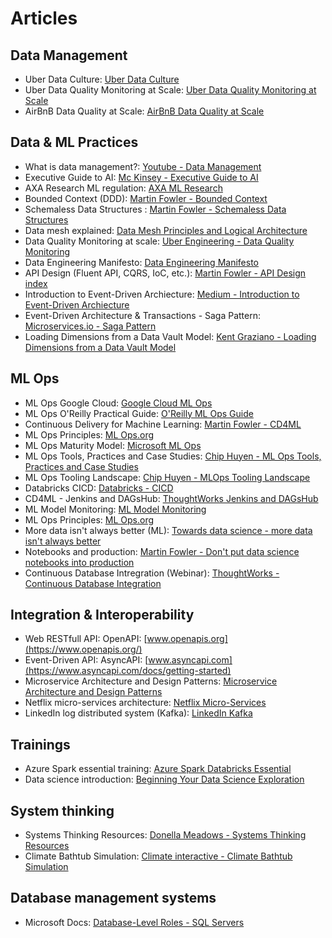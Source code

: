# Articles

## Data Management

+ Uber Data Culture: [Uber Data Culture](https://eng.uber.com/ubers-journey-toward-better-data-culture-from-first-principles/)  
+ Uber Data Quality Monitoring at Scale: [Uber Data Quality Monitoring at Scale](https://eng.uber.com/monitoring-data-quality-at-scale/)  
+ AirBnB Data Quality at Scale: [AirBnB Data Quality at Scale](https://medium.com/airbnb-engineering/data-quality-at-airbnb-e582465f3ef7)  

## Data & ML Practices

+ What is data management?: [Youtube - Data Management](https://www.youtube.com/watch?v=5xw_OjVx5gQ)  
+ Executive Guide to AI: [Mc Kinsey - Executive Guide to AI](https://www.mckinsey.com/business-functions/mckinsey-analytics/our-insights/an-executives-guide-to-ai)  
+ AXA Research ML regulation: [AXA ML Research](https://axa-rev-research.github.io/static/AXA_WhitePaper_RegulatingML.pdf)  
+ Bounded Context (DDD): [Martin Fowler - Bounded Context](https://martinfowler.com/bliki/BoundedContext.html)  
+ Schemaless Data Structures : [Martin Fowler - Schemaless Data Structures](https://martinfowler.com/articles/schemaless/)  
+ Data mesh explained: [Data Mesh Principles and Logical Architecture](https://martinfowler.com/articles/data-mesh-principles.html)  
+ Data Quality Monitoring at scale: [Uber Engineering - Data Quality Monitoring](https://eng.uber.com/monitoring-data-quality-at-scale/])  
+ Data Engineering Manifesto: [Data Engineering Manifesto](https://connectingdots.xyz/blog/posts/2021/05/the-data-engineering-manifesto/)  
+ API Design (Fluent API, CQRS, IoC, etc.): [Martin Fowler - API Design index](https://martinfowler.com/tags/API%20design.html)  
+ Introduction to Event-Driven Archiecture: [Medium - Introduction to Event-Driven Archiecture](https://medium.com/microservicegeeks/introduction-to-event-driven-architecture-e94ef442d824)  
+ Event-Driven Architecture & Transactions - Saga Pattern: [Microservices.io - Saga Pattern](https://microservices.io/patterns/data/saga.html)  
+ Loading Dimensions from a Data Vault Model: [Kent Graziano - Loading Dimensions from a Data Vault Model](https://danischnider.wordpress.com/2015/11/12/loading-dimensions-from-a-data-vault-model/)


## ML Ops

+ ML Ops Google Cloud: [Google Cloud ML Ops](https://cloud.google.com/architecture/mlops-continuous-delivery-and-automation-pipelines-in-machine-learning)  
+ ML Ops O'Reilly Practical Guide: [O'Reilly ML Ops Guide](https://learning.oreilly.com/library/view/practical-mlops/9781098103002/)  
+ Continuous Delivery for Machine Learning: [Martin Fowler - CD4ML](https://martinfowler.com/articles/cd4ml.html)  
+ ML Ops Principles: [ML Ops.org](https://ml-ops.org/content/mlops-principles)  
+ ML Ops Maturity Model: [Microsoft ML Ops](https://docs.microsoft.com/en-us/azure/architecture/example-scenario/mlops/mlops-maturity-model)  
+ ML Ops Tools, Practices and Case Studies: [Chip Huyen - ML Ops Tools, Practices and Case Studies](https://huyenchip.com/mlops/)  
+ ML Ops Tooling Landscape: [Chip Huyen - MLOps Tooling Landscape](https://huyenchip.com/2020/12/30/mlops-v2.html)  
+ Databricks CICD: [Databricks - CICD](https://docs.microsoft.com/en-us/azure/databricks/dev-tools/ci-cd/ci-cd-azure-devops)  
+ CD4ML - Jenkins and DAGsHub: [ThoughtWorks Jenkins and DAGsHub](https://www.thoughtworks.com/insights/blog/cd4ml-jenkins-dagshub)  
+ ML Model Monitoring: [ML Model Monitoring](https://christophergs.com/machine%20learning/2020/03/14/how-to-monitor-machine-learning-models/)  
+ ML Ops Principles: [ML Ops.org](https://eng.uber.com/continuous-integration-deployment-ml/)
+ More data isn't always better (ML): [Towards data science - more data isn't always better](https://towardsdatascience.com/ai-ml-practicalities-more-data-isnt-always-better-ae1dac9ad28f)  
+ Notebooks and production: [Martin Fowler - Don't put data science notebooks into production](https://martinfowler.com/articles/productize-data-sci-notebooks.html)  
+ Continuous Database Intregration (Webinar): [ThoughtWorks - Continuous Database Integration](https://www.thoughtworks.com/books/recipes-for-continuous-database-integration)  

## Integration & Interoperability

+ Web RESTfull API: OpenAPI: [www.openapis.org](https://www.openapis.org/)  
+ Event-Driven API: AsyncAPI: [www.asyncapi.com](https://www.asyncapi.com/docs/getting-started)  
+ Microservice Architecture and Design Patterns: [Microservice Architecture and Design Patterns](https://medium.com/@madhukaudantha/microservice-architecture-and-design-patterns-for-microservices-e0e5013fd58a)  
+ Netflix micro-services architecture: [Netflix Micro-Services](https://medium.com/swlh/a-design-analysis-of-cloud-based-microservices-architecture-at-netflix-98836b2da45f)  
+ LinkedIn log distributed system (Kafka): [LinkedIn Kafka](https://engineering.linkedin.com/distributed-systems/log-what-every-software-engineer-should-know-about-real-time-datas-unifying)  

## Trainings

+ Azure Spark essential training: [Azure Spark Databricks Essential](https://www.linkedin.com/learning/azure-spark-databricks-essential-training)  
+ Data science introduction: [Beginning Your Data Science Exploration](https://www.linkedin.com/learning/introduction-to-data-science-2/beginning-your-data-science-exploration?u=81316978)  

 

## System thinking

+ Systems Thinking Resources: [Donella Meadows - Systems Thinking Resources](http://donellameadows.org/systems-thinking-resources/)
+ Climate Bathtub Simulation: [Climate interactive - Climate Bathtub Simulation](https://www.climateinteractive.org/ourwork/climate-bathtub-simulation/)



## Database management systems

+ Microsoft Docs: [Database-Level Roles - SQL Servers](https://docs.microsoft.com/en-us/sql/relational-databases/security/authentication-access/database-level-roles?view=sql-server-ver15)
